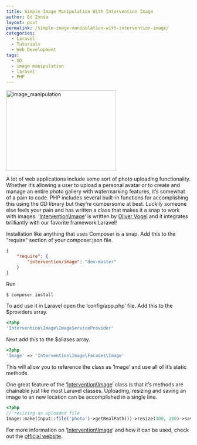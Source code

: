 ```yaml
---
title: Simple Image Manipulation With Intervention Image
author: Ed Zynda
layout: post
permalink: /simple-image-manipulation-with-intervention-image/
categories:
  - Laravel
  - Tutorials
  - Web Development
tags:
  - GD
  - image manipulation
  - laravel
  - PHP
---
```

[<img class="alignnone size-medium wp-image-490" alt="image_manipulation" src="http://www.edzynda.com/media/image_manipulation-300x219.png" width="300" height="219" />][1]

A lot of web applications include some sort of photo uploading functionality. Whether it&#8217;s allowing a user to upload a personal avatar or to create and manage an entire photo gallery with watermarking features, it&#8217;s somewhat of a pain to code. PHP includes several built-in functions for accomplishing this using the GD library but they&#8217;re cumbersome at best. Luckily someone else feels your pain and has written a class that makes it a snap to work with images. &#8216;<a title="Intervention\Image" href="http://intervention.olivervogel.net/" target="_blank">Intervention\Image</a>&#8216; is written by <a title="Oliver Vogel" href="http://olivervogel.net/" target="_blank">Oliver Vogel</a> and it integrates brilliantly with our favorite framework Laravel!

Installation like anything that uses Composer is a snap. Add this to the &#8220;require&#8221; section of your composer.json file.

```json
{
    "require": {
        "intervention/image": "dev-master"
    }
}
```

Run

```bash  
$ composer install  
```

To add use it in Laravel open the &#8216;config/app.php&#8217; file. Add this to the $providers array.

```php
<?php
'Intervention\Image\ImageServiceProvider'
```

Next add this to the $aliases array.

```php
<?php
'Image' => 'Intervention\Image\Facades\Image'
```

This will allow you to reference the class as &#8216;Image&#8217; and use all of it&#8217;s static methods.

One great feature of the &#8216;<a title="Intervention\Image" href="http://intervention.olivervogel.net/" target="_blank">Intervention\Image</a>&#8216; class is that it&#8217;s methods are chainable just like most Laravel classes. Uploading, resizing and saving an image to an new location can be accomplished in a single line.

```php  
<?php
// resizing an uploaded file
Image::make(Input::file('photo')->getRealPath())->resize(300, 200)->save('foo.jpg');
```

For more information on &#8216;<a title="Intervention\Image" href="http://intervention.olivervogel.net/" target="_blank">Intervention\Image</a>&#8216; and how it can be used, check out the <a title="Intervention\Image" href="http://intervention.olivervogel.net/" target="_blank">official website</a>.

 [1]: http://www.edzynda.com/media/image_manipulation.png